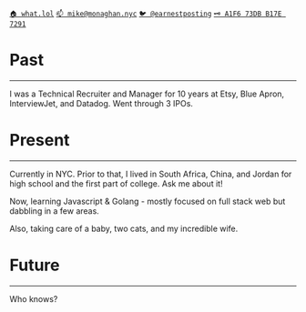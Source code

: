 [`🏠 what.lol`](https://what.lol/)
[`📫 mike@monaghan.nyc`](mailto:mike@monaghan.nyc)
[`🐦 @earnestposting`](https://twitter.com/earnestposting)
[`🗝️ A1F6 73DB B17E 7291`](https://keybase.io/nostromos/pgp_keys.asc)

# Past
---
I was a Technical Recruiter and Manager for 10 years at Etsy, Blue Apron, InterviewJet, and Datadog. Went through 3 IPOs.

# Present
---
Currently in NYC. Prior to that, I lived in South Africa, China, and Jordan for high school and the first part of college. Ask me about it!

Now, learning Javascript & Golang - mostly focused on full stack web but dabbling in a few areas.

Also, taking care of a baby, two cats, and my incredible wife.


# Future
---
Who knows?
